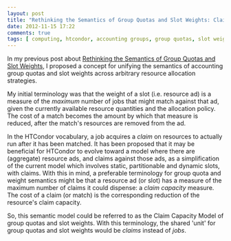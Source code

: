 ```yaml
---
layout: post
title: "Rethinking the Semantics of Group Quotas and Slot Weights: Claim Capacity Model"
date: 2012-11-15 17:22
comments: true
tags: [ computing, htcondor, accounting groups, group quotas, slot weights ]
---
```

In my previous post about [Rethinking the Semantics of Group Quotas and Slot Weights](http://erikerlandson.github.com/blog/2012/11/13/rethinking-the-semantics-of-group-quotas-and-slot-weights-for-heterogeneous-and-multidimensional-compute-resources), I proposed a concept for unifying the semantics of accounting group quotas and slot weights across arbitrary resource allocation strategies.

My initial terminology was that the weight of a slot (i.e. resource ad) is a measure of the *maximum* number of jobs that might match against that ad, given the currently available resource quantities and the allocation policy.  The cost of a match becomes the amount by which that measure is reduced, after the match's resources are removed from the ad.

In the HTCondor vocabulary, a job acquires a *claim* on resources to actually run after it has been matched.  It has been proposed that it may be beneficial for HTCondor to evolve toward a model where there are (aggregate) resource ads, and claims against those ads, as a simplification of the current model which involves static, partitionable and dynamic slots, with claims.  With this in mind, a preferable terminology for group quota and weight semantics might be that a resource ad (or slot) has a measure of the maximum number of claims it could dispense: a *claim capacity* measure.  The cost of a claim (or match) is the corresponding reduction of the resource's claim capacity.

So, this semantic model could be referred to as the Claim Capacity Model of group quotas and slot weights.  With this terminology, the shared 'unit' for group quotas and slot weights would be *claims* instead of *jobs*.
